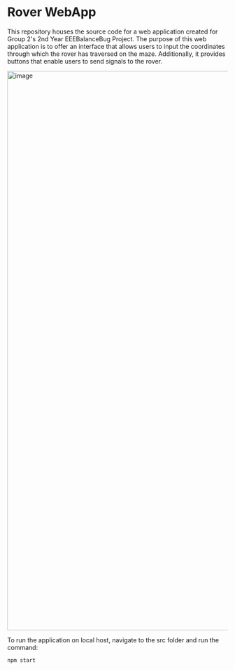 # Rover WebApp

This repository houses the source code for a web application created for Group 2's 2nd Year EEEBalanceBug Project. The purpose of this web application is to offer an interface that allows users to input the coordinates through which the rover has traversed on the maze. Additionally, it provides buttons that enable users to send signals to the rover.

<img width="1280" alt="image" src="https://github.com/anish-narain/rover-webapp/assets/69715492/bab8b8b9-4568-4e2a-9761-ce035322670e">

To run the application on local host, navigate to the src folder and run the command:

`npm start`
